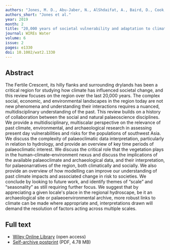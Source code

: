 ```yaml
---
authors: "Jones, M. D., Abu-Jaber, N., AlShdaifat, A., Baird, D., Cook, B. I., Cuthbert, M. O., Dean, J. R., Djamali, M., Eastwood, W., Fleitmann, D., Haywood, A., Kwiecien, O., Larsen, J., Maher, L. A., Metcalfe, S. E., Parker, A., Petrie, C. A., Primmer, N., Richter, T., Roberts, N., Roe, J., Tindall, J. C., Unal, E., & Weeks, L."
authors_short: "Jones et al."
year: 2019
month: 2
title: "20,000 years of societal vulnerability and adaptation to climate change in southwest Asia"
journal: WIREs Water
volume: 6
issue: 2
pages: e1330
doi: 10.1002/wat2.1330
---
```


## Abstract

The Fertile Crescent, its hilly flanks and surrounding drylands has been a critical
region for studying how climate has influenced societal change, and this review
focuses on the region over the last 20,000 years. The complex social, economic,
and environmental landscapes in the region today are not new phenomena and
understanding their interactions requires a nuanced, multidisciplinary understanding of the past. This review builds on a history of collaboration between the social
and natural palaeoscience disciplines. We provide a multidisciplinary, multiscalar
perspective on the relevance of past climate, environmental, and archaeological
research in assessing present day vulnerabilities and risks for the populations of
southwest Asia. We discuss the complexity of palaeoclimatic data interpretation,
particularly in relation to hydrology, and provide an overview of key time periods
of palaeoclimatic interest. We discuss the critical role that the vegetation plays in
the human–climate–environment nexus and discuss the implications of the available palaeoclimate and archaeological data, and their interpretation, for palaeonarratives of the region, both climatically and socially. We also provide an overview
of how modelling can improve our understanding of past climate impacts and associated change in risk to societies. We conclude by looking to future work, and identify themes of “scale” and “seasonality” as still requiring further focus. We suggest
that by appreciating a given locale's place in the regional hydroscape, be it an
archaeological site or palaeoenvironmental archive, more robust links to climate
can be made where appropriate and, interpretations drawn will demand the resolution of factors acting across multiple scales.

## Full text

* [Wiley Online Library](https://onlinelibrary.wiley.com/doi/full/10.1002/wat2.1330) (open access)
* [Self-archive postprint](/pdf/Jones_et_al_2019.pdf) (PDF, 4.78 MB)
